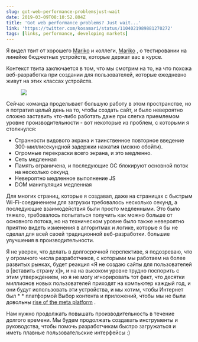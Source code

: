 ```yaml
---
slug: got-web-performance-problemsjust-wait
date: 2019-03-09T08:10:52.804Z
title: 'Got web performance problems? Just wait...'
link: 'https://twitter.com/kosamari/status/1104021989881270272'
tags: [links, performance, developing markets]
---
```

Я видел твит от хорошего [Mariko](https://twitter.com/kosamari) и коллеги, [Mariko](https://twitter.com/kosamari) , о тестировании на линейке бюджетных устройств, которые держат вас в курсе.

Контекст твита заключается в том, что мы смотрим на то, на что похожа веб-разработка при создании для пользователей, которые ежедневно живут на этих классах устройств.

<figure>
  <img src="/images/2019-03-09-got-web-performance-problemsjust-wait.jpeg">
</figure>

Сейчас команда проделывает большую работу в этом пространстве, но я потратил целый день на то, чтобы создать сайт, и было невероятно сложно заставить что-либо работать даже при слегка приемлемом уровне производительности - вот некоторые из проблем, с которыми я столкнулся:

* Странности видового экрана и таинственное повторное введение 300-миллисекундной задержки нажатия (можно обойти).
* Огромные перекраски всего экрана, и это медленно.
* Сеть медленная
* Память ограничена, и последующие GC блокируют основной поток на несколько секунд
* Невероятно медленное выполнение JS
* DOM манипуляция медленная

Для многих страниц, которые я создавал, даже на страницах с быстрым Wi-Fi-соединением для загрузки требовалось несколько секунд, а последующие взаимодействия были просто медленными. Это было тяжело, требовалось попытаться получить как можно больше от основного потока, но на техническом уровне было также невероятно приятно видеть изменения в алгоритмах и логике, которые я бы не сделал для всей своей традиционной веб-разработки. большие улучшения в производительности.

Я не уверен, что делать в долгосрочной перспективе, я подозреваю, что у огромного числа разработчиков, с которыми мы работаем на более развитых рынках, будет реакция «Я не создаю сайты для пользователей в [вставить страну x]», и на на высоком уровне трудно поспорить с этим утверждением, но я не могу игнорировать тот факт, что десятки миллионов новых пользователей приходят на компьютер каждый год, и они будут использовать эти устройства, и мы хотим, чтобы Интернет был * * платформой Выбор контента и приложений, чтобы мы не были довольны [rise of the meta platform](https://paul.kinlan.me/rise-of-the-meta-platforms/) .

Нам нужно продолжать повышать производительность в течение долгого времени. Мы будем продолжать создавать инструменты и руководства, чтобы помочь разработчикам быстро загружаться и иметь плавные пользовательские интерфейсы :)

